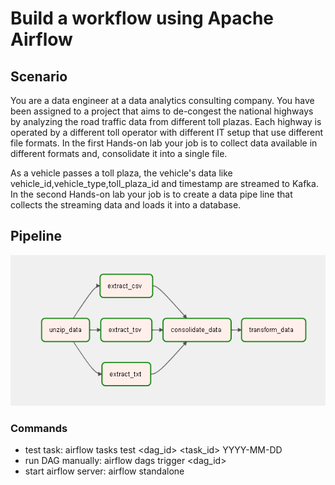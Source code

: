 # Build a workflow using Apache Airflow

## Scenario
You are a data engineer at a data analytics consulting company. You have been assigned to a project that aims to de-congest the national highways by analyzing the road traffic data from different toll plazas. Each highway is operated by a different toll operator with different IT setup that use different file formats.  In the first Hands-on lab your job is to collect data available in different formats and, consolidate it into a single file.  

As a vehicle passes a toll plaza, the vehicle's data like vehicle_id,vehicle_type,toll_plaza_id and timestamp are streamed to Kafka. In the second Hands-on lab your job is to create a data pipe line that collects the streaming data and loads it into a database.


## Pipeline
![img.png](img.png)

### Commands

* test task: airflow tasks test <dag_id> <task_id> YYYY-MM-DD
* run DAG manually: airflow dags trigger <dag_id>
* start airflow server: airflow standalone